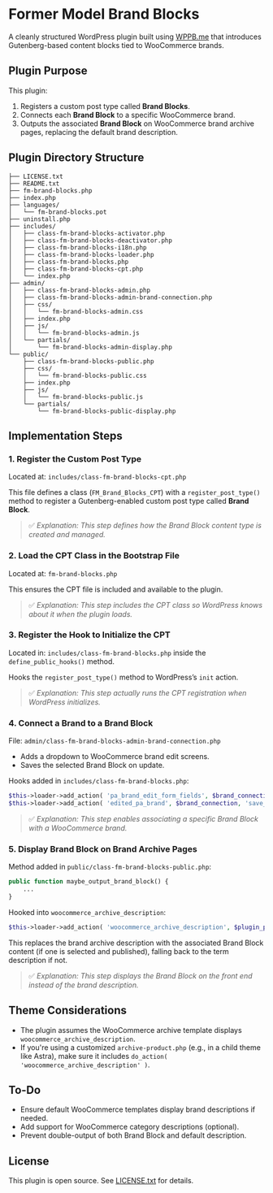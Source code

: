 # Former Model Brand Blocks

A cleanly structured WordPress plugin built using [WPPB.me](https://wppb.me/) that introduces Gutenberg-based content blocks tied to WooCommerce brands.

## Plugin Purpose

This plugin:

1. Registers a custom post type called **Brand Blocks**.
2. Connects each **Brand Block** to a specific WooCommerce brand.
3. Outputs the associated **Brand Block** on WooCommerce brand archive pages, replacing the default brand description.

## Plugin Directory Structure

```
├── LICENSE.txt
├── README.txt
├── fm-brand-blocks.php
├── index.php
├── languages/
│   └── fm-brand-blocks.pot
├── uninstall.php
├── includes/
│   ├── class-fm-brand-blocks-activator.php
│   ├── class-fm-brand-blocks-deactivator.php
│   ├── class-fm-brand-blocks-i18n.php
│   ├── class-fm-brand-blocks-loader.php
│   ├── class-fm-brand-blocks.php
│   ├── class-fm-brand-blocks-cpt.php
│   └── index.php
├── admin/
│   ├── class-fm-brand-blocks-admin.php
│   ├── class-fm-brand-blocks-admin-brand-connection.php
│   ├── css/
│   │   └── fm-brand-blocks-admin.css
│   ├── index.php
│   ├── js/
│   │   └── fm-brand-blocks-admin.js
│   └── partials/
│       └── fm-brand-blocks-admin-display.php
└── public/
    ├── class-fm-brand-blocks-public.php
    ├── css/
    │   └── fm-brand-blocks-public.css
    ├── index.php
    ├── js/
    │   └── fm-brand-blocks-public.js
    └── partials/
        └── fm-brand-blocks-public-display.php
```

## Implementation Steps

### 1. Register the Custom Post Type

Located at: `includes/class-fm-brand-blocks-cpt.php`

This file defines a class (`FM_Brand_Blocks_CPT`) with a `register_post_type()` method to register a Gutenberg-enabled custom post type called **Brand Block**.

> ✅ _Explanation: This step defines how the Brand Block content type is created and managed._

### 2. Load the CPT Class in the Bootstrap File

Located at: `fm-brand-blocks.php`

This ensures the CPT file is included and available to the plugin.

> ✅ _Explanation: This step includes the CPT class so WordPress knows about it when the plugin loads._

### 3. Register the Hook to Initialize the CPT

Located in: `includes/class-fm-brand-blocks.php` inside the `define_public_hooks()` method.

Hooks the `register_post_type()` method to WordPress’s `init` action.

> ✅ _Explanation: This step actually runs the CPT registration when WordPress initializes._

### 4. Connect a Brand to a Brand Block

File: `admin/class-fm-brand-blocks-admin-brand-connection.php`

- Adds a dropdown to WooCommerce brand edit screens.
- Saves the selected Brand Block on update.

Hooks added in `includes/class-fm-brand-blocks.php`:

```php
$this->loader->add_action( 'pa_brand_edit_form_fields', $brand_connection, 'edit_brand_form_field' );
$this->loader->add_action( 'edited_pa_brand', $brand_connection, 'save_brand_block_connection' );
```

> ✅ _Explanation: This step enables associating a specific Brand Block with a WooCommerce brand._

### 5. Display Brand Block on Brand Archive Pages

Method added in `public/class-fm-brand-blocks-public.php`:

```php
public function maybe_output_brand_block() {
    ...
}
```

Hooked into `woocommerce_archive_description`:

```php
$this->loader->add_action( 'woocommerce_archive_description', $plugin_public, 'maybe_output_brand_block' );
```

This replaces the brand archive description with the associated Brand Block content (if one is selected and published), falling back to the term description if not.

> ✅ _Explanation: This step displays the Brand Block on the front end instead of the brand description._

## Theme Considerations

- The plugin assumes the WooCommerce archive template displays `woocommerce_archive_description`.
- If you're using a customized `archive-product.php` (e.g., in a child theme like Astra), make sure it includes `do_action( 'woocommerce_archive_description' )`.

## To-Do

- Ensure default WooCommerce templates display brand descriptions if needed.
- Add support for WooCommerce category descriptions (optional).
- Prevent double-output of both Brand Block and default description.

## License

This plugin is open source. See [LICENSE.txt](LICENSE.txt) for details.
